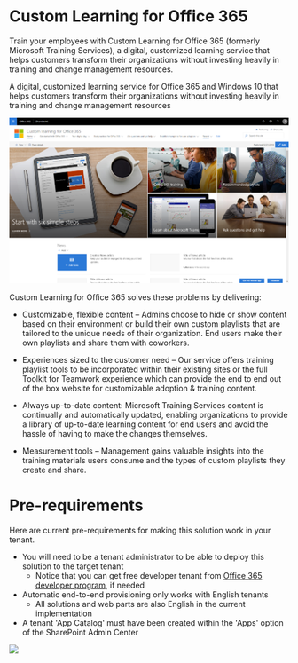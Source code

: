 # Custom Learning for Office 365

Train your employees with Custom Learning for Office 365 (formerly Microsoft Training Services), a digital, customized learning service that helps customers transform their organizations without investing heavily in training and change management resources.

A digital, customized learning service for Office 365 and Windows 10 that helps customers transform their organizations without investing heavily in training and change management resources

![Custom Learning](./o365cl-frontpage.png)

Custom Learning for Office 365 solves these problems by delivering:

* Customizable, flexible content – Admins choose to hide or show content based on their environment or build their own custom playlists that are tailored to the unique needs of their organization. End users make their own playlists and share them with coworkers.

* Experiences sized to the customer need – Our service offers training playlist tools to be incorporated within their existing sites or the full Toolkit for Teamwork experience which can provide the end to end out of the box website for customizable adoption & training content.

* Always up-to-date content: Microsoft Training Services content is continually and automatically updated, enabling organizations to provide a library of up-to-date learning content for end users and avoid the hassle of having to make the changes themselves.

* Measurement tools – Management gains valuable insights into the training materials users consume and the types of custom playlists they create and share.

# Pre-requirements

Here are current pre-requirements for making this solution work in your tenant.

- You will need to be a tenant administrator to be able to deploy this solution to the target tenant
    - Notice that you can get free developer tenant from [Office 365 developer program](https://developer.microsoft.com/en-us/office/dev-program), if needed
- Automatic end-to-end provisioning only works with English tenants
    - All solutions and web parts are also English in the current implementation
- A tenant 'App Catalog' must have been created within the 'Apps' option of the SharePoint Admin Center

<img src="https://telemetry.sharepointpnp.com/sp-dev-provisioning-templates/O365Learning" />